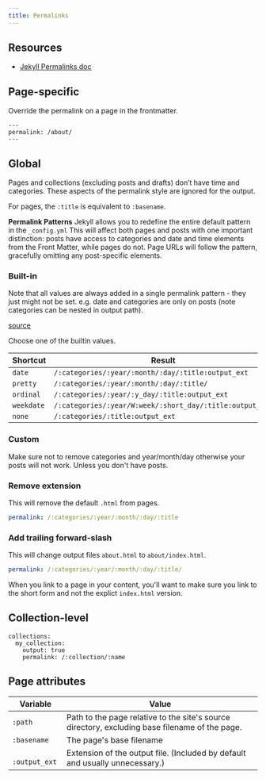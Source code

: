 ```yaml
---
title: Permalinks
---
```


## Resources

- [Jekyll Permalinks doc](https://jekyllrb.com/docs/permalinks/)


## Page-specific

Override the permalink on a page in the frontmatter.

```
---
permalink: /about/
---

```

## Global


Pages and collections (excluding posts and drafts) don’t have time and categories. These aspects of the permalink style are ignored for the output.

For pages, the `:title` is equivalent to `:basename`.

**Permalink Patterns**
Jekyll allows you to redefine the entire default pattern in the `_config.yml` This will affect both pages and posts with one important distinction: posts have access to categories and date and time elements from the Front Matter, while pages do not. Page URLs will follow the pattern, gracefully omitting any post-specific elements.

### Built-in

Note that all values are always added in a single permalink pattern - they just might not be set. e.g. date and categories are only on posts (note categories can be nested in output path).

[source](https://jekyllrb.com/docs/permalinks/#built-in-formats)

Choose one of the builtin values.

| Shortcut   | Result                                                   |
| ---------- | -------------------------------------------------------- |
| `date`     | `/:categories/:year/:month/:day/:title:output_ext`       |
| `pretty`   | `/:categories/:year/:month/:day/:title/`                 |
| `ordinal`  | `/:categories/:year/:y_day/:title:output_ext`            |
| `weekdate` | `/:categories/:year/W:week/:short_day/:title:output_ext` |
| `none`     | `/:categories/:title:output_ext`                         |


### Custom

Make sure not to remove categories and year/month/day otherwise your posts will not work. Unless you don't have posts.

### Remove extension

This will remove the default `.html` from pages.
```yaml
permalink: /:categories/:year/:month/:day/:title
```

### Add trailing forward-slash

This will change output files `about.html` to `about/index.html`.

```yaml
permalink: /:categories/:year/:month/:day/:title/
```

When you link to a page in your content, you'll want to make sure you link to the short form and not the explict `index.html` version.

## Collection-level

```
collections:
  my_collection:
    output: true
    permalink: /:collection/:name
```

## Page attributes

| Variable       | Value                                                                                          |
| -------------- | ---------------------------------------------------------------------------------------------- |
| `:path`        | Path to the page relative to the site's source directory, excluding base filename of the page. |
| `:basename`    | The page's base filename                                                                       |
| ` :output_ext` | Extension of the output file. (Included by default and usually unnecessary.)                   |
